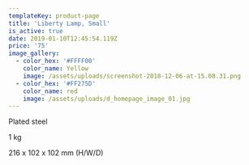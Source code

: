 ```yaml
---
templateKey: product-page
title: 'Liberty Lamp, Small'
is_active: true
date: 2019-01-10T12:45:54.119Z
price: '75'
image_gallery:
  - color_hex: '#FFFF00'
    color_name: Yellow
    image: /assets/uploads/screenshot-2018-12-06-at-15.08.31.png
  - color_hex: '#FF275D'
    color_name: red
    image: /assets/uploads/d_homepage_image_01.jpg
---
```

Plated steel 

1 kg 

216 x 102 x 102 mm (H/W/D)
